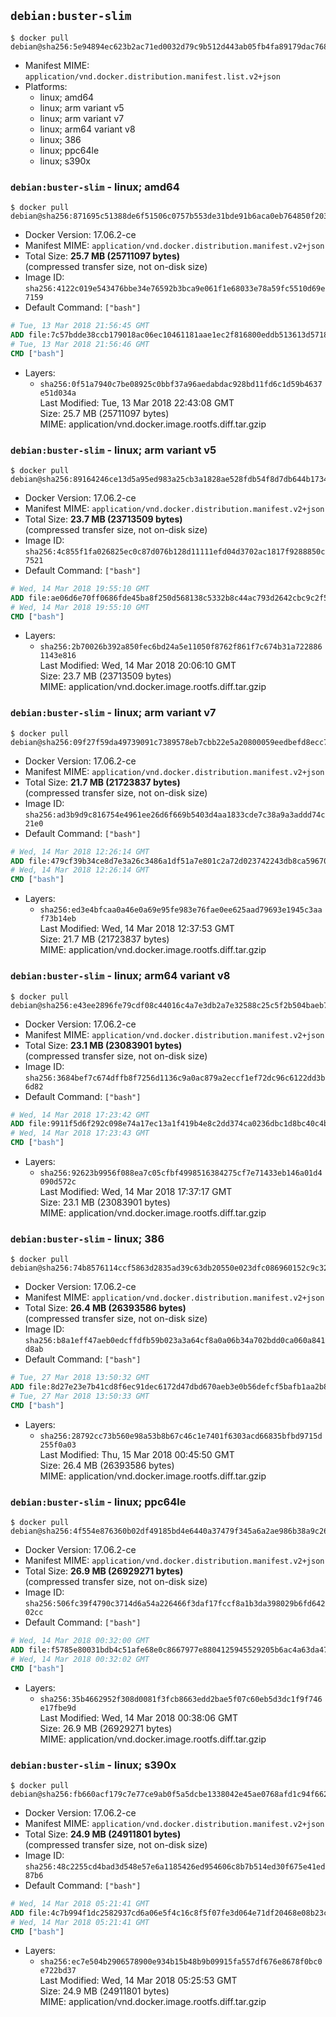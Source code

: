 ## `debian:buster-slim`

```console
$ docker pull debian@sha256:5e94894ec623b2ac71ed0032d79c9b512d443ab05fb4fa89179dac76898cba8d
```

-	Manifest MIME: `application/vnd.docker.distribution.manifest.list.v2+json`
-	Platforms:
	-	linux; amd64
	-	linux; arm variant v5
	-	linux; arm variant v7
	-	linux; arm64 variant v8
	-	linux; 386
	-	linux; ppc64le
	-	linux; s390x

### `debian:buster-slim` - linux; amd64

```console
$ docker pull debian@sha256:871695c51388de6f51506c0757b553de31bde91b6aca0eb764850f203b88dfb6
```

-	Docker Version: 17.06.2-ce
-	Manifest MIME: `application/vnd.docker.distribution.manifest.v2+json`
-	Total Size: **25.7 MB (25711097 bytes)**  
	(compressed transfer size, not on-disk size)
-	Image ID: `sha256:4122c019e543476bbe34e76592b3bca9e061f1e68033e78a59fc5510d69e7159`
-	Default Command: `["bash"]`

```dockerfile
# Tue, 13 Mar 2018 21:56:45 GMT
ADD file:7c57bdde38ccb179018ac06ec10461181aae1ec2f816800eddb513613d5718e1 in / 
# Tue, 13 Mar 2018 21:56:46 GMT
CMD ["bash"]
```

-	Layers:
	-	`sha256:0f51a7940c7be08925c0bbf37a96aedabdac928bd11fd6c1d59b4637e51d034a`  
		Last Modified: Tue, 13 Mar 2018 22:43:08 GMT  
		Size: 25.7 MB (25711097 bytes)  
		MIME: application/vnd.docker.image.rootfs.diff.tar.gzip

### `debian:buster-slim` - linux; arm variant v5

```console
$ docker pull debian@sha256:89164246ce13d5a95ed983a25cb3a1828ae528fdb54f8d7db644b17345c2c552
```

-	Docker Version: 17.06.2-ce
-	Manifest MIME: `application/vnd.docker.distribution.manifest.v2+json`
-	Total Size: **23.7 MB (23713509 bytes)**  
	(compressed transfer size, not on-disk size)
-	Image ID: `sha256:4c855f1fa026825ec0c87d076b128d11111efd04d3702ac1817f9288850c7521`
-	Default Command: `["bash"]`

```dockerfile
# Wed, 14 Mar 2018 19:55:10 GMT
ADD file:ae06d6e70ff0686fde45ba8f250d568138c5332b8c44ac793d2642cbc9c2f540 in / 
# Wed, 14 Mar 2018 19:55:10 GMT
CMD ["bash"]
```

-	Layers:
	-	`sha256:2b70026b392a850fec6bd24a5e11050f8762f861f7c674b31a7228861143e816`  
		Last Modified: Wed, 14 Mar 2018 20:06:10 GMT  
		Size: 23.7 MB (23713509 bytes)  
		MIME: application/vnd.docker.image.rootfs.diff.tar.gzip

### `debian:buster-slim` - linux; arm variant v7

```console
$ docker pull debian@sha256:09f27f59da49739091c7389578eb7cbb22e5a20800059eedbefd8ecc71ac3160
```

-	Docker Version: 17.06.2-ce
-	Manifest MIME: `application/vnd.docker.distribution.manifest.v2+json`
-	Total Size: **21.7 MB (21723837 bytes)**  
	(compressed transfer size, not on-disk size)
-	Image ID: `sha256:ad3b9d9c816754e4961ee26d6f669b5403d4aa1833cde7c38a9a3addd74c21e0`
-	Default Command: `["bash"]`

```dockerfile
# Wed, 14 Mar 2018 12:26:14 GMT
ADD file:479cf39b34ce8d7e3a26c3486a1df51a7e801c2a72d023742243db8ca596702c in / 
# Wed, 14 Mar 2018 12:26:14 GMT
CMD ["bash"]
```

-	Layers:
	-	`sha256:ed3e4bfcaa0a46e0a69e95fe983e76fae0ee625aad79693e1945c3aaf73b14eb`  
		Last Modified: Wed, 14 Mar 2018 12:37:53 GMT  
		Size: 21.7 MB (21723837 bytes)  
		MIME: application/vnd.docker.image.rootfs.diff.tar.gzip

### `debian:buster-slim` - linux; arm64 variant v8

```console
$ docker pull debian@sha256:e43ee2896fe79cdf08c44016c4a7e3db2a7e32588c25c5f2b504baeb75c6c4ca
```

-	Docker Version: 17.06.2-ce
-	Manifest MIME: `application/vnd.docker.distribution.manifest.v2+json`
-	Total Size: **23.1 MB (23083901 bytes)**  
	(compressed transfer size, not on-disk size)
-	Image ID: `sha256:3684bef7c674dffb8f7256d1136c9a0ac879a2eccf1ef72dc96c6122dd3b6d82`
-	Default Command: `["bash"]`

```dockerfile
# Wed, 14 Mar 2018 17:23:42 GMT
ADD file:9911f5d6f292c098e74a17ec13a1f419b4e8c2dd374ca0236dbc1d8bc40c4b50 in / 
# Wed, 14 Mar 2018 17:23:43 GMT
CMD ["bash"]
```

-	Layers:
	-	`sha256:92623b9956f088ea7c05cfbf4998516384275cf7e71433eb146a01d4090d572c`  
		Last Modified: Wed, 14 Mar 2018 17:37:17 GMT  
		Size: 23.1 MB (23083901 bytes)  
		MIME: application/vnd.docker.image.rootfs.diff.tar.gzip

### `debian:buster-slim` - linux; 386

```console
$ docker pull debian@sha256:74b8576114ccf5863d2835ad39c63db20550e023dfc086960152c9c32d97c28b
```

-	Docker Version: 17.06.2-ce
-	Manifest MIME: `application/vnd.docker.distribution.manifest.v2+json`
-	Total Size: **26.4 MB (26393586 bytes)**  
	(compressed transfer size, not on-disk size)
-	Image ID: `sha256:b8a1eff47aeb0edcffdfb59b023a3a64cf8a0a06b34a702bdd0ca060a841d8ab`
-	Default Command: `["bash"]`

```dockerfile
# Tue, 27 Mar 2018 13:50:32 GMT
ADD file:8d27e23e7b41cd8f6ec91dec6172d47dbd670aeb3e0b56defcf5bafb1aa2b83e in / 
# Tue, 27 Mar 2018 13:50:33 GMT
CMD ["bash"]
```

-	Layers:
	-	`sha256:28792cc73b560e98a53b8b67c46c1e7401f6303acd66835bfbd9715d255f0a03`  
		Last Modified: Thu, 15 Mar 2018 00:45:50 GMT  
		Size: 26.4 MB (26393586 bytes)  
		MIME: application/vnd.docker.image.rootfs.diff.tar.gzip

### `debian:buster-slim` - linux; ppc64le

```console
$ docker pull debian@sha256:4f554e876360b02df49185bd4e6440a37479f345a6a2ae986b38a9c26bf1d432
```

-	Docker Version: 17.06.2-ce
-	Manifest MIME: `application/vnd.docker.distribution.manifest.v2+json`
-	Total Size: **26.9 MB (26929271 bytes)**  
	(compressed transfer size, not on-disk size)
-	Image ID: `sha256:506fc39f4790c3714d6a54a226466f3daf17fccf8a1b3da398029b6fd64202cc`
-	Default Command: `["bash"]`

```dockerfile
# Wed, 14 Mar 2018 00:32:00 GMT
ADD file:f5785e80031bdb4c51afe68e0c8667977e8804125945529205b6ac4a63da47aa in / 
# Wed, 14 Mar 2018 00:32:02 GMT
CMD ["bash"]
```

-	Layers:
	-	`sha256:35b4662952f308d0081f3fcb8663edd2bae5f07c60eb5d3dc1f9f746e17fbe9d`  
		Last Modified: Wed, 14 Mar 2018 00:38:06 GMT  
		Size: 26.9 MB (26929271 bytes)  
		MIME: application/vnd.docker.image.rootfs.diff.tar.gzip

### `debian:buster-slim` - linux; s390x

```console
$ docker pull debian@sha256:fb660acf179c7e77ce9ab0f5a5dcbe1338042e45ae0768afd1c94f66213469aa
```

-	Docker Version: 17.06.2-ce
-	Manifest MIME: `application/vnd.docker.distribution.manifest.v2+json`
-	Total Size: **24.9 MB (24911801 bytes)**  
	(compressed transfer size, not on-disk size)
-	Image ID: `sha256:48c2255cd4bad3d548e57e6a1185426ed954606c8b7b514ed30f675e41ed87b6`
-	Default Command: `["bash"]`

```dockerfile
# Wed, 14 Mar 2018 05:21:41 GMT
ADD file:4c7b994f1dc2582937cd6a06e5f4c16c8f5f07fe3d064e71df20468e08b23cd0 in / 
# Wed, 14 Mar 2018 05:21:41 GMT
CMD ["bash"]
```

-	Layers:
	-	`sha256:ec7e504b2906578900e934b15b48b9b09915fa557df676e8678f0bc0e722bd37`  
		Last Modified: Wed, 14 Mar 2018 05:25:53 GMT  
		Size: 24.9 MB (24911801 bytes)  
		MIME: application/vnd.docker.image.rootfs.diff.tar.gzip
